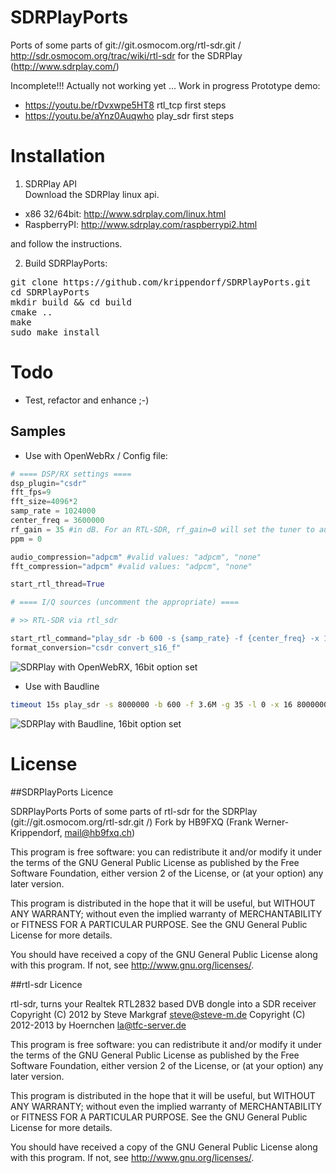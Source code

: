 # SDRPlayPorts
Ports of some parts of git://git.osmocom.org/rtl-sdr.git / http://sdr.osmocom.org/trac/wiki/rtl-sdr for the SDRPlay (http://www.sdrplay.com/) 


Incomplete!!! Actually not working yet ... Work in progress
Prototype demo:
* https://youtu.be/rDvxwpe5HT8 rtl_tcp first steps
* https://youtu.be/aYnz0Auqwho play_sdr first steps

# Installation

1. SDRPlay API
<br>Download the SDRPlay linux api.
* x86 32/64bit: http://www.sdrplay.com/linux.html
* RaspberryPI: http://www.sdrplay.com/raspberrypi2.html

and follow the instructions.

2. Build SDRPlayPorts:
<pre>
git clone https://github.com/krippendorf/SDRPlayPorts.git
cd SDRPlayPorts
mkdir build && cd build
cmake ..
make
sudo make install
</pre>

# Todo
* Test, refactor and enhance ;-)

## Samples
* Use with OpenWebRx / Config file:

```python
# ==== DSP/RX settings ====
dsp_plugin="csdr"
fft_fps=9
fft_size=4096*2
samp_rate = 1024000
center_freq = 3600000
rf_gain = 35 #in dB. For an RTL-SDR, rf_gain=0 will set the tuner to auto gain mode, else it will be in manual gain mode.
ppm = 0

audio_compression="adpcm" #valid values: "adpcm", "none"
fft_compression="adpcm" #valid values: "adpcm", "none"

start_rtl_thread=True

# ==== I/Q sources (uncomment the appropriate) ====

# >> RTL-SDR via rtl_sdr

start_rtl_command="play_sdr -b 600 -s {samp_rate} -f {center_freq} -x 16 -g {rf_gain} -y 0 -".format(rf_gain=rf_gain, center_freq=center_freq, samp_rate=samp_rate, ppm=ppm)
format_conversion="csdr convert_s16_f"

```
![SDRPlay with OpenWebRX, 16bit option set](https://raw.githubusercontent.com/krippendorf/SDRPlayPorts/master/doc/img/openwebrxcfg.png)
* Use with Baudline


```bash
timeout 15s play_sdr -s 8000000 -b 600 -f 3.6M -g 35 -l 0 -x 16 8000000_16bit.raw
```
![SDRPlay with Baudline, 16bit option set](https://raw.githubusercontent.com/krippendorf/SDRPlayPorts/master/doc/img/baudlinecfg_1.png)



# License

##SDRPlayPorts Licence


 SDRPlayPorts
 Ports of some parts of rtl-sdr for the SDRPlay (git://git.osmocom.org/rtl-sdr.git /)
 Fork by HB9FXQ (Frank Werner-Krippendorf, mail@hb9fxq.ch)

 This program is free software: you can redistribute it and/or modify
 it under the terms of the GNU General Public License as published by
 the Free Software Foundation, either version 2 of the License, or
 (at your option) any later version.

 This program is distributed in the hope that it will be useful,
 but WITHOUT ANY WARRANTY; without even the implied warranty of
 MERCHANTABILITY or FITNESS FOR A PARTICULAR PURPOSE.  See the
 GNU General Public License for more details.

  You should have received a copy of the GNU General Public License
  along with this program.  If not, see <http://www.gnu.org/licenses/>.



##rtl-sdr Licence


 rtl-sdr, turns your Realtek RTL2832 based DVB dongle into a SDR receiver
 Copyright (C) 2012 by Steve Markgraf <steve@steve-m.de>
 Copyright (C) 2012-2013 by Hoernchen <la@tfc-server.de>

 This program is free software: you can redistribute it and/or modify
 it under the terms of the GNU General Public License as published by
 the Free Software Foundation, either version 2 of the License, or
 (at your option) any later version.

 This program is distributed in the hope that it will be useful,
 but WITHOUT ANY WARRANTY; without even the implied warranty of
 MERCHANTABILITY or FITNESS FOR A PARTICULAR PURPOSE.  See the
 GNU General Public License for more details.

  You should have received a copy of the GNU General Public License
  along with this program.  If not, see <http://www.gnu.org/licenses/>.



